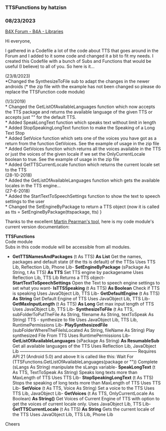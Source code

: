 ### TTSFunctions by hatzisn
### 08/23/2023
[B4X Forum - B4A - Libraries](https://www.b4x.com/android/forum/threads/94306/)

Hi everyone,  
  
I gathered in a Codefile a lot of the code about TTS that goes around in the Forum and I added to it some code and changed it a bit to fit my needs. I created this Codefile with a bunch of Subs and Functions that would be useful (I believe) to all of you. So here is it…  
  
(23/8/2023)  
\*Changed the SynthesizeToFile sub to adapt the changes in the newer androids (\* the zip file with the example has not been changed so please do replace the TTSFunction code module)  
  
(1/3/2019)  
\* Changed the GetListOfAvailableLanguages function which now accepts the TTS package and returns the available language of the given TTS or accepts just "" for the default TTS.  
\* Added SpeakLongText function which speaks text without limit in length  
\* Added StopSpeakingLongText function to make the Speaking of a Long Text Stop  
\* Added SetVoice function which sets one of the voices you have got as a return from the function GetVoices. See the example of usage in the zip file  
\* Added GetVoices function which returns all the voices available in the TTS or just the voices of the given locale if we set the OnlyCurrentLocale boolean to true. See the example of usage in the zip file  
\* Added GetTTSCurrentLocale function which returns the current locale set to the TTS  
(28-10-2018)  
\* Added the GetListOfAvailableLanguages function which gets the available locales in the TTS engine…  
(27-6-2018)  
\* Added the StartTextToSpeechSettings function to show the text to speech settings to the user  
\* Changed the SetEngineByPackage to return a TTS object {now it is called as tts = SetEngineByPackage(ttspackage, tts) }  
  
Thanks to the excellent [Martin Pearman's tool](http://b4a.martinpearman.co.uk/xml2bb/), here is my code module's current version documentation:  
  
**TTSFunctions**  
Code module  
Subs in this code module will be accessible from all modules.  

- **GetTTSNamesAndPackages** (t As TTS) **As List**
Get the names, packages and default state (if the tts is default) of the TTSs
Uses TTS Lib, Reflection Lib, Phone Lib- **SetEngineByPackage** (sPackage As String, t As TTS) **As TTS**
Set TTS engine by packagename
Uses Reflection Lib, TTS Lib
Returns a TTS object- **StartTextToSpeechSettings**
Open the Text to speech engine settings to set what you want- **IsTTSSpeaking** (t As TTS) **As Boolean**
Check if TTS is speaking
Uses JavaObject Lib, TTS Lib- **GetDefaultEngine** (t As TTS) **As String**
Get Default Engine of TTS
Uses JavaObject Lib, TTS Lib- **GetMaxInputLength** (t As TTS) **As Long**
Get max input length of TTS
Uses JavaObject Lib, TTS Lib- **SynthesizeToFile** (t As TTS, subFolderToPutTheFile As String, filename As String, textToSpeak As String)
TTS - synthesize to file
Uses JavaObject Lib, TTS Lib, RuntimePermissions Lib- **PlaySynthesizedFile** (subFolderWhereTheFileIsLocated As String, fileName As String)
Play synthesized File From TTS
Uses RuntimePermissions Lib- **GetListOfAvailableLanguages** (sPackage As String) **As ResumableSub**
Get all available languages of the TTS
Uses Reflection Lib, JavaObject Lib
———————————————————————————
Requires API 21 (Android 5.0) and above
It is called like this:
Wait For (TTSFunctions.GetListOfAvailableLanguages(package or "")) Complete (sLangs As String)
manipulate the sLangs variable- **SpeakLongText** (t As TTS, TextToSpeak As String)
Speaks long texts more than MaxLength of TTS
Uses TTS Lib- **StopSpeakingLongText** (t As TTS)
Stops the speaking of long texts more than MaxLength of TTS
Uses TTS Lib- **SetVoice** (t As TTS, Voice As String)
Set a voice to the TTS
Uses TTS Lib, JavaObject Lib- **GetVoices** (t As TTS, OnlyCurrentLocale As Boolean) **As String()**
Get Voices of Current Engine of TTS with option to get the voices of current locale only.
Uses JavaObject Lib, TTS Lib- **GetTTSCurrentLocale** (t As TTS) **As String**
Gets the current locale of the TTS
Uses JavaObject Lib, TTS Lib, Phone Lib
  
  
  
  
Cheers
